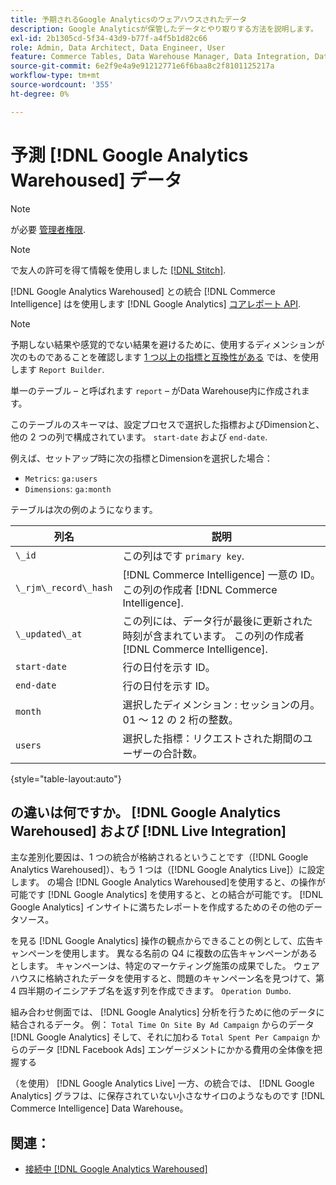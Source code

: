 ```yaml
---
title: 予期されるGoogle Analyticsのウェアハウスされたデータ
description: Google Analyticsが保管したデータとやり取りする方法を説明します。
exl-id: 2b1305cd-5f34-43d9-b77f-a4f5b1d82c66
role: Admin, Data Architect, Data Engineer, User
feature: Commerce Tables, Data Warehouse Manager, Data Integration, Data Import/Export
source-git-commit: 6e2f9e4a9e91212771e6f6baa8c2f8101125217a
workflow-type: tm+mt
source-wordcount: '355'
ht-degree: 0%

---
```


# 予測 [!DNL Google Analytics Warehoused] データ

>[!NOTE]
>
>が必要 [管理者権限](../../../administrator/user-management/user-management.md).

>[!NOTE]
>
>で友人の許可を得て情報を使用しました [[!DNL Stitch]](https://www.stitchdata.com/docs/integrations/saas/google-analytics).

[!DNL Google Analytics Warehoused] との統合 [!DNL Commerce Intelligence] はを使用します [!DNL Google Analytics] [コアレポート API](https://developers.google.com/analytics/devguides/reporting/core/v3/).

>[!NOTE]
>
>予期しない結果や感覚的でない結果を避けるために、使用するディメンションが次のものであることを確認します [1 つ以上の指標と互換性がある](https://ga-dev-tools.google/dimensions-metrics-explorer/) では、を使用します `Report Builder`.

単一のテーブル – と呼ばれます `report`  – がData Warehouse内に作成されます。

このテーブルのスキーマは、設定プロセスで選択した指標およびDimensionと、他の 2 つの列で構成されています。 `start-date` および `end-date`.

例えば、セットアップ時に次の指標とDimensionを選択した場合：

* `Metrics`: `ga:users`
* `Dimensions`: `ga:month`

テーブルは次の例のようになります。

| **列名** | **説明** |
|-----|-----|
| `\_id` | この列はです `primary key`. |
| `\_rjm\_record\_hash` | [!DNL Commerce Intelligence] 一意の ID。 この列の作成者 [!DNL Commerce Intelligence]. |
| `\_updated\_at` | この列には、データ行が最後に更新された時刻が含まれています。 この列の作成者 [!DNL Commerce Intelligence]. |
| `start-date` | 行の日付を示す ID。 |
| `end-date` | 行の日付を示す ID。 |
| `month` | 選択したディメンション : セッションの月。01 ～ 12 の 2 桁の整数。 |
| `users` | 選択した指標：リクエストされた期間のユーザーの合計数。 |

{style="table-layout:auto"}

## の違いは何ですか。 [!DNL Google Analytics Warehoused] および [!DNL Live Integration]

主な差別化要因は、1 つの統合が格納されるということです（[!DNL Google Analytics Warehoused]）、もう 1 つは（[!DNL Google Analytics Live]）に設定します。 の場合 [!DNL Google Analytics Warehoused]を使用すると、の操作が可能です [!DNL Google Analytics] を使用すると、との結合が可能です。 [!DNL Google Analytics] インサイトに満ちたレポートを作成するためのその他のデータソース。

を見る [!DNL Google Analytics] 操作の観点からできることの例として、広告キャンペーンを使用します。 異なる名前の Q4 に複数の広告キャンペーンがあるとします。 キャンペーンは、特定のマーケティング施策の成果でした。 ウェアハウスに格納されたデータを使用すると、問題のキャンペーン名を見つけて、第 4 四半期のイニシアチブ名を返す列を作成できます。 `Operation Dumbo`.

組み合わせ側面では、 [!DNL Google Analytics] 分析を行うために他のデータに結合されるデータ。 例： `Total Time On Site By Ad Campaign` からのデータ [!DNL Google Analytics] そして、それに加わる `Total Spent Per Campaign` からのデータ [!DNL Facebook Ads] エンゲージメントにかかる費用の全体像を把握する

（を使用） [!DNL Google Analytics Live] 一方、の統合では、 [!DNL Google Analytics] グラフは、に保存されていない小さなサイロのようなものです [!DNL Commerce Intelligence] Data Warehouse。

## 関連：

* [接続中 [!DNL Google Analytics Warehoused]](../integrations/google-analytics-warehoused.md)
